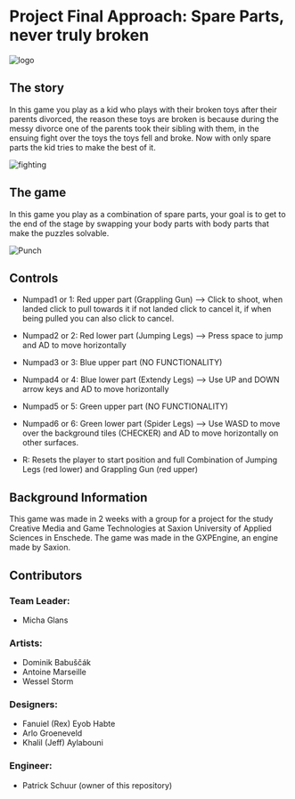 # Project Final Approach: Spare Parts, never truly broken 


![logo](https://user-images.githubusercontent.com/72610925/175645085-9f6952c0-60de-4615-b34f-c66f30e549c7.png)


## The story
In this game you play as a kid who plays with their broken toys after their parents divorced, the reason these toys are broken is because during the messy divorce
one of the parents took their sibling with them, in the ensuing fight over the toys the toys fell and broke. Now with only spare parts the kid tries to make
the best of it.

![fighting](https://user-images.githubusercontent.com/72610925/175645724-26ff29ef-3564-4485-aa81-15736944d432.png)

## The game
In this game you play as a combination of spare parts, your goal is to get to the end of the stage by swapping your body parts with body parts that make
the puzzles solvable.

![Punch](https://user-images.githubusercontent.com/72610925/175647660-19d32ab4-20db-49cd-9212-29e579d68dd7.gif)


## Controls
* Numpad1 or 1: Red upper part (Grappling Gun) --> Click to shoot, when landed click to pull towards it if not landed
						 click to cancel it, if when being pulled you can also click to cancel.

* Numpad2 or 2: Red lower part (Jumping Legs) --> Press space to jump and AD to move horizontally

* Numpad3 or 3: Blue upper part (NO FUNCTIONALITY)


* Numpad4 or 4: Blue lower part (Extendy Legs) --> Use UP and DOWN arrow keys and AD to move horizontally

* Numpad5 or 5: Green upper part (NO FUNCTIONALITY)

* Numpad6 or 6: Green lower part (Spider Legs) --> Use WASD to move over the background tiles (CHECKER) 
						 and AD to move horizontally on other surfaces.

* R: Resets the player to start position and full Combination of Jumping Legs (red lower) and Grappling Gun (red upper)


## Background Information
This game was made in 2 weeks with a group for a project for the study Creative Media and Game Technologies at Saxion University of Applied Sciences in Enschede. 
The game was made in the GXPEngine, an engine made by Saxion. 

## Contributors

### Team Leader: 
* Micha Glans

### Artists:
* Dominik Babuščák
* Antoine Marseille
* Wessel Storm

### Designers:
* Fanuiel (Rex) Eyob Habte
* Arlo Groeneveld
* Khalil (Jeff) Aylabouni

### Engineer:
* Patrick Schuur (owner of this repository)
